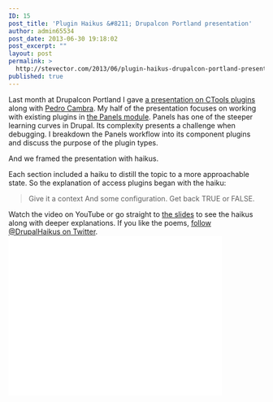 ```yaml
---
ID: 15
post_title: 'Plugin Haikus &#8211; Drupalcon Portland presentation'
author: admin65534
post_date: 2013-06-30 19:18:02
post_excerpt: ""
layout: post
permalink: >
  http://stevector.com/2013/06/plugin-haikus-drupalcon-portland-presentation/
published: true
---
```

Last month at Drupalcon Portland I gave <a href="http://portland2013.drupal.org/node/1458">a presentation on CTools plugins</a> along with <a href="https://twitter.com/pcambra">Pedro Cambra</a>. My half of the presentation focuses on working with existing plugins in <a href="http://drupal.org/project/panels">the Panels module</a>. Panels has one of the steeper learning curves in Drupal. Its complexity presents a challenge when debugging. I breakdown the Panels workflow into its component plugins and discuss the purpose of the plugin types.

And we framed the presentation with haikus.

Each section included a haiku to distill the topic to a more approachable state. So the explanation of access plugins began with the haiku:
<blockquote>Give it a context
And some configuration.
Get back TRUE or FALSE.</blockquote>
Watch the video on YouTube or go straight to <a href="http://stevector.github.io/plugin-haikus/">the slides</a> to see the haikus along with deeper explanations. If you like the poems, <a href="https://twitter.com/DrupalHaikus">follow @DrupalHaikus on Twitter</a>.

<iframe src="//www.youtube.com/embed/o6oFYmwWNtY" width="420" height="315" frameborder="0" allowfullscreen="allowfullscreen"></iframe>